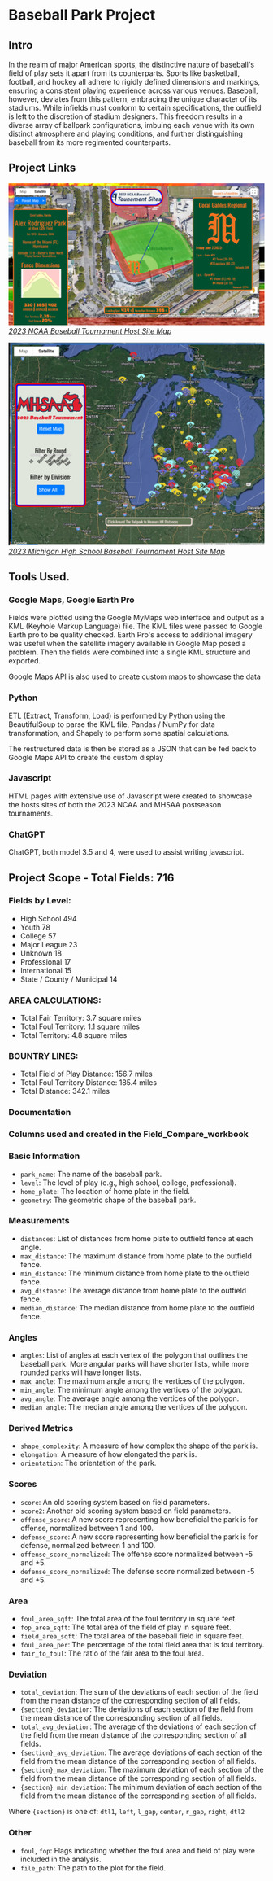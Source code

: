 # Baseball Park Project

## Intro
In the realm of major American sports, the distinctive nature of baseball's field of play sets it apart from its counterparts. Sports like basketball, football, and hockey all adhere to rigidly defined dimensions and markings, ensuring a consistent playing experience across various venues. Baseball, however, deviates from this pattern, embracing the unique character of its stadiums. While infields must conform to certain specifications, the outfield is left to the discretion of stadium designers. This freedom results in a diverse array of ballpark configurations, imbuing each venue with its own distinct atmosphere and playing conditions, and further distinguishing baseball from its more regimented counterparts.

## Project Links
*![NCAA 2023 Map](data\images\export\MIAMI.png)*
*[2023 NCAA Baseball Tournament Host Site Map](https://jsmith1826.github.io/BB_parks/data/html/NCAA_REG/)*





*![MHSAA 2023 Map](data\images\export\HS_2.png)*
*[2023 Michigan High School Baseball Tournament Host Site Map](https://jsmith1826.github.io/BB_parks/data/html/mhsaa/)*





## Tools Used. 
### Google Maps, Google Earth Pro
Fields were plotted using the Google MyMaps web interface and output as a KML (Keyhole Markup Language) file. The KML files were passed to Google Earth pro to be quality checked. Earth Pro's access to additional imagery was useful when the satellite imagery available in Google Map posed a problem. Then the fields were combined into a single KML structure and exported.

Google Maps API is also used to create custom maps to showcase the data


### Python
ETL (Extract, Transform, Load) is performed by Python using the BeautifulSoup to parse the KML file, Pandas / NumPy for data transformation, and Shapely to perform some spatial calculations.

The restructured data is then be stored as a JSON that can be fed back to Google Maps API to create the custom display


### Javascript
HTML pages with extensive use of Javascript were created to showcase the hosts sites of both the 2023 NCAA and MHSAA postseason tournaments. 

### ChatGPT
ChatGPT, both model 3.5 and 4, were used to assist writing javascript.


## Project Scope - Total Fields: 716

### Fields by Level:
- High School                   494
- Youth                          78
- College                        57
- Major League                   23
- Unknown                        18
- Professional                   17
- International                  15
- State / County / Municipal     14

### AREA CALCULATIONS:
- Total Fair Territory: 3.7 square miles
- Total Foul Territory: 1.1 square miles
- Total Territory: 4.8 square miles


### BOUNTRY LINES:
- Total Field of Play Distance: 156.7 miles
- Total Foul Territory Distance: 185.4 miles
- Total Distance: 342.1 miles

### Documentation

### Columns used and created in the Field_Compare_workbook

### Basic Information
- `park_name`: The name of the baseball park.
- `level`: The level of play (e.g., high school, college, professional).
- `home_plate`: The location of home plate in the field.
- `geometry`: The geometric shape of the baseball park.

### Measurements
- `distances`: List of distances from home plate to outfield fence at each angle.
- `max_distance`: The maximum distance from home plate to the outfield fence.
- `min_distance`: The minimum distance from home plate to the outfield fence.
- `avg_distance`: The average distance from home plate to the outfield fence.
- `median_distance`: The median distance from home plate to the outfield fence.

### Angles
- `angles`: List of angles at each vertex of the polygon that outlines the baseball park. More angular parks will have shorter lists, while more rounded parks will have longer lists.
- `max_angle`: The maximum angle among the vertices of the polygon.
- `min_angle`: The minimum angle among the vertices of the polygon.
- `avg_angle`: The average angle among the vertices of the polygon.
- `median_angle`: The median angle among the vertices of the polygon.

### Derived Metrics
- `shape_complexity`: A measure of how complex the shape of the park is.
- `elongation`: A measure of how elongated the park is.
- `orientation`: The orientation of the park.

### Scores
- `score`: An old scoring system based on field parameters.
- `score2`: Another old scoring system based on field parameters.
- `offense_score`: A new score representing how beneficial the park is for offense, normalized between 1 and 100.
- `defense_score`: A new score representing how beneficial the park is for defense, normalized between 1 and 100.
- `offense_score_normalized`: The offense score normalized between -5 and +5.
- `defense_score_normalized`: The defense score normalized between -5 and +5.

### Area
- `foul_area_sqft`: The total area of the foul territory in square feet.
- `fop_area_sqft`: The total area of the field of play in square feet.
- `field_area_sqft`: The total area of the baseball field in square feet.
- `foul_area_per`: The percentage of the total field area that is foul territory.
- `fair_to_foul`: The ratio of the fair area to the foul area.

### Deviation
- `total_deviation`: The sum of the deviations of each section of the field from the mean distance of the corresponding section of all fields.
- `{section}_deviation`: The deviations of each section of the field from the mean distance of the corresponding section of all fields.
- `total_avg_deviation`: The average of the deviations of each section of the field from the mean distance of the corresponding section of all fields.
- `{section}_avg_deviation`: The average deviations of each section of the field from the mean distance of the corresponding section of all fields.
- `{section}_max_deviation`: The maximum deviation of each section of the field from the mean distance of the corresponding section of all fields.
- `{section}_min_deviation`: The minimum deviation of each section of the field from the mean distance of the corresponding section of all fields.

Where `{section}` is one of: `dtl1`, `left`, `l_gap`, `center`, `r_gap`, `right`, `dtl2`

### Other
- `foul`, `fop`: Flags indicating whether the foul area and field of play were included in the analysis.
- `file_path`: The path to the plot for the field.
